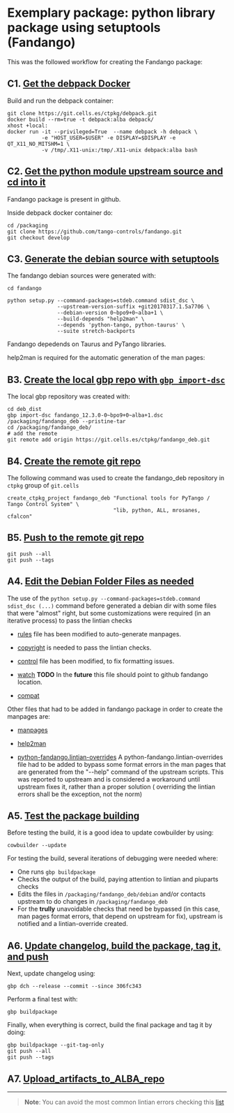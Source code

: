 # Exemplary package: python library package using setuptools (Fandango)

This was the followed workflow for creating the Fandango package:

## C1. [Get the debpack Docker](recipe.Get_the_debpack_Docker.md)

Build and run the debpack container:
```
git clone https://git.cells.es/ctpkg/debpack.git
docker build --rm=true -t debpack:alba debpack/
xhost +local:
docker run -it --privileged=True  --name debpack -h debpack \
           -e "HOST_USER=$USER" -e DISPLAY=$DISPLAY -e QT_X11_NO_MITSHM=1 \
           -v /tmp/.X11-unix:/tmp/.X11-unix debpack:alba bash
```

## C2. [Get the python module upstream source and cd into it](recipe.Get_the_python_module_upstream_source.md)

Fandango package is present in github.

Inside debpack docker container do:
```
cd /packaging
git clone https://github.com/tango-controls/fandango.git
git checkout develop
```

## C3. [Generate the debian source with setuptools](recipe.Generate_the_debian_source_with_setuptools.md)


The fandango debian sources were generated with:


```
cd fandango

python setup.py --command-packages=stdeb.command sdist_dsc \
                --upstream-version-suffix +git20170317.1.5a7706 \
                --debian-version 0~bpo9+0~alba+1 \
                --build-depends "help2man" \
                --depends 'python-tango, python-taurus' \
                --suite stretch-backports
```

Fandango depedends on Taurus and PyTango libraries.

help2man is required for the automatic generation of the man pages:


## B3. [Create the local gbp repo with `gbp import-dsc`](https://git.cells.es/ctpkg/documentation/blob/master/Create_the_local_gbp_repo_with_gbp_import-dsc.md)

The local gbp repository was created with:

```
cd deb_dist
gbp import-dsc fandango_12.3.0-0~bpo9+0~alba+1.dsc /packaging/fandango_deb --pristine-tar
cd /packaging/fandango_deb/
# add the remote
git remote add origin https://git.cells.es/ctpkg/fandango_deb.git
```

## B4. [Create the remote git repo](https://git.cells.es/ctpkg/documentation/blob/master/Create_the_remote_git_repo.md)

The following command was used to create the fandango_deb repository in 
`ctpkg` group of `git.cells` 

```
create_ctpkg_project fandango_deb "Functional tools for PyTango / Tango Control System" \
                                  "lib, python, ALL, mrosanes, cfalcon" 
```

## B5. [Push to the remote git repo](recipe.Push_to_the_remote_git_repo.md)
```
git push --all
git push --tags
```


## A4. [Edit the Debian Folder Files as needed](https://git.cells.es/ctpkg/documentation/blob/master/Edit_the_Debian_Folder_Files_as_needed.md)

The use of the `python setup.py --command-packages=stdeb.command sdist_dsc (...)` 
command before generated a debian dir with some files that were "almost" right,
but some customizations were required (in an iterative process) to pass the 
lintian checks


* [rules](https://git.cells.es/ctpkg/fandango_deb/blob/49646d06be99ff67379da9c73ae6496885ecdb25/debian/rules)
file has been modified to auto-generate manpages.

* [copyright](https://git.cells.es/ctpkg/fandango_deb/blob/49646d06be99ff67379da9c73ae6496885ecdb25/debian/copyright) 
is needed to pass the lintian checks.

* [control](https://git.cells.es/ctpkg/fandango_deb/commit/cd57a8013f1c97393db1ec1c5dfe625a9b880657) file
has been modified, to fix formatting issues.

* [watch](https://git.cells.es/ctpkg/fandango_deb/blob/49646d06be99ff67379da9c73ae6496885ecdb25/debian/watch)
**TODO** In the **future** this file should point to github fandango location.

* [compat](https://git.cells.es/ctpkg/fandango_deb/blob/49646d06be99ff67379da9c73ae6496885ecdb25/debian/compat)

Other files that had to be added in fandango package in order to create the 
manpages are:

* [manpages](https://git.cells.es/ctpkg/fandango_deb/blob/49646d06be99ff67379da9c73ae6496885ecdb25/debian/manpages)
* [help2man](https://git.cells.es/ctpkg/fandango_deb/blob/49646d06be99ff67379da9c73ae6496885ecdb25/debian/help2man)

* [python-fandango.lintian-overrides](https://git.cells.es/ctpkg/fandango_deb/blob/49646d06be99ff67379da9c73ae6496885ecdb25/debian/python-fandango.lintian-overrides)
A python-fandango.lintian-overrides file had to be added to bypass some format 
errors in the man pages that are generated from the "--help" command of the 
upstream scripts.
This was reported to upstream and is considered a workaround until upstream 
fixes it, rather than a proper solution ( overriding the lintian errors shall be
the exception, not the norm)


## A5. [Test the package building](https://git.cells.es/ctpkg/documentation/blob/master/Test_the_package_building.md)


Before testing the build, it is a good idea to update cowbuilder by using:
```
cowbuilder --update
```

For testing the build, several iterations of debugging were needed where:

- One runs `gbp buildpackage`
- Checks the output of the build, paying attention to lintian and piuparts checks
- Edits the files in `/packaging/fandango_deb/debian` and/or contacts upstream to
  do changes in `/packaging/fandango_deb`
- For the  **trully** unavoidable checks that need be bypassed (in this case, 
  man pages format errors, that depend on upstream for fix), upstream is notified
  and a lintian-override created.


## A6. [Update changelog, build the package, tag it, and push](https://git.cells.es/ctpkg/documentation/blob/master/Update_changelog_build_the_package_tag_it_and_push.md)

Next, update changelog using:
```
gbp dch --release --commit --since 306fc343
```

Perform a final test with:
```
gbp buildpackage
```

Finally, when everything is correct, build the final package and tag it by doing:
```
gbp buildpackage --git-tag-only
git push --all
git push --tags

```

## A7. [Upload_artifacts_to_ALBA_repo](https://git.cells.es/ctpkg/documentation/blob/master/Upload_artifacts_to_ALBA_repo.md)

-------------------------------------------------------------------------------

> **Note**:
> You can avoid the most common lintian errors checking this [list](https://git.cells.es/ctpkg/documentation/blob/master/Typical_lintian_errors.md)




